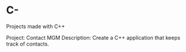 # C-
Projects made with C++

Project: Contact MGM 
Description: Create a C++ application that keeps track of contacts.
